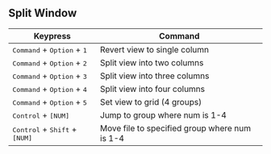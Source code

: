 ##  Split Window

| Keypress | Command |
|---|---|
| <kbd>Command</kbd> +  <kbd>Option</kbd> + <kbd>1</kbd> | Revert view to single column |
| <kbd>Command</kbd> +  <kbd>Option</kbd> + <kbd>2</kbd> | Split view into two columns |
| <kbd>Command</kbd> +  <kbd>Option</kbd> + <kbd>3</kbd> | Split view into three columns |
| <kbd>Command</kbd> +  <kbd>Option</kbd> + <kbd>4</kbd> | Split view into four columns |
| <kbd>Command</kbd> +  <kbd>Option</kbd> + <kbd>5</kbd> | Set view to grid (4 groups) |
| <kbd>Control</kbd> + <kbd>[NUM]</kbd> | Jump to group where num is 1-4 |
| <kbd>Control</kbd> + <kbd>Shift</kbd> + <kbd>[NUM]</kbd> | Move file to specified group where num is 1-4 |
